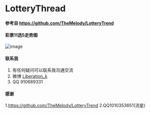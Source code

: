 # LotteryThread


#### 参考自 https://github.com/TheMelody/LotteryTrend


#### 彩票11选5走势图
![image](https://gitee.com/FIUI/LotteryThread/raw/master/png/1.png)


#### 联系我
1. 有任何疑问可以联系我沟通交流
2. 微博 [Liberation_k](https://weibo.com/fjdxdy)
3. QQ 910689331

#### 感谢
1.https://github.com/TheMelody/LotteryTrend
2.QQ1010353651(流星)
